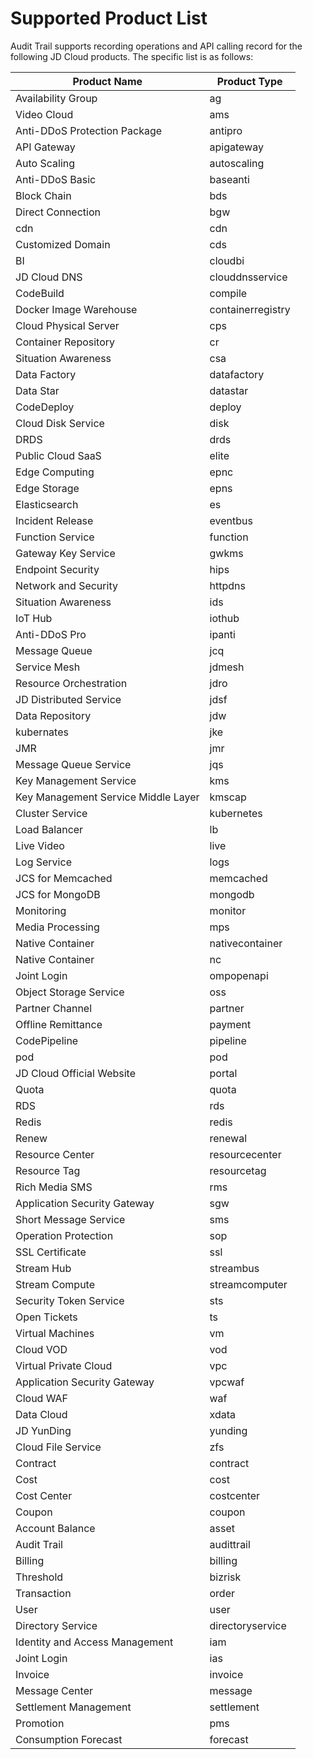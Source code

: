 # Supported Product List
Audit Trail supports recording operations and API calling record for the following JD Cloud products. The specific list is as follows:

| Product Name | Product Type         |
|----------|------------------|
| Availability Group | ag                 |
| Video Cloud    | ams              |
| Anti-DDoS Protection Package | antipro     |
| API Gateway |  apigateway    |
| Auto Scaling	| autoscaling   |
| Anti-DDoS Basic | baseanti    |
| Block Chain | bds  |
| Direct Connection	 |bgw  |
| cdn	| cdn |
| Customized Domain |	cds |
| BI |	cloudbi |
| JD Cloud DNS	| clouddnsservice |
| CodeBuild	| compile |
| Docker Image Warehouse	| containerregistry |
| Cloud Physical Server |	cps |
| Container Repository	| cr |
| Situation Awareness |	csa |
| Data Factory	| datafactory |
| Data Star	| datastar |
| CodeDeploy |	deploy |
| Cloud Disk Service	|disk |
| DRDS |	drds |
| Public Cloud SaaS |	elite |
| Edge Computing |	epnc |
| Edge Storage	| epns |
|Elasticsearch |	es |
| Incident Release |	eventbus |
| Function Service	 | function |
| Gateway Key Service	 | gwkms |
| Endpoint Security |	hips |
| Network and Security	 | httpdns |
| Situation Awareness	 | ids |
| IoT Hub |	iothub
| Anti-DDoS Pro	 | ipanti |
| Message Queue	 | jcq |
| Service Mesh	 | jdmesh |
| Resource Orchestration	 | jdro |
| JD Distributed Service	 | jdsf |
| Data Repository	 | jdw |
| kubernates	 | jke |
| JMR	 | jmr |
| Message Queue Service	 | jqs |
| Key Management Service	 | kms |
| Key Management Service Middle Layer	 | kmscap |
| Cluster Service |	kubernetes |
| Load Balancer |	lb |
| Live Video |	live |
| Log Service |	logs |
| JCS for Memcached |	memcached |
| JCS for MongoDB |	mongodb |
| Monitoring |	monitor |
| Media Processing |	mps |
| Native Container	 | nativecontainer |
| Native Container |	nc |
| Joint Login |	ompopenapi |
| Object Storage Service	 | oss |
| Partner Channel	 | partner |
| Offline Remittance	 | payment |
| CodePipeline	 | pipeline |
| pod	 | pod |
| JD Cloud Official Website |	portal |
| Quota	 | quota |
| RDS |	rds |
| Redis |	redis |
| Renew	 | renewal |
| Resource Center  | resourcecenter |
| Resource Tag	 | resourcetag |
| Rich Media SMS |	rms |
| Application Security Gateway	 | sgw |
| Short Message Service	 | sms |
| Operation Protection	 | sop |
| SSL Certificate	 | ssl |
| Stream Hub | streambus |
| Stream Compute	 | streamcomputer |
| Security Token Service	 | sts |
| Open Tickets	 | ts |
| Virtual Machines	 | vm |
| Cloud VOD	 | vod |
| Virtual Private Cloud	 | vpc |
| Application Security Gateway |	vpcwaf |
| Cloud WAF | waf |
| Data Cloud	 | xdata |
| JD YunDing |	yunding |
| Cloud File Service	 | zfs |
| Contract	 | contract |
| Cost	 | cost |
| Cost Center	 | costcenter |
| Coupon	 | coupon |
| Account Balance	 | asset  |
| Audit Trail	 | audittrail |
| Billing	 | billing |
| Threshold	 | bizrisk |
| Transaction |	order |
| User	 | user |
| Directory Service	 | directoryservice |
| Identity and Access Management	 | iam |
| Joint Login	 | ias |
| Invoice	 | invoice |
| Message Center	 | message |
| Settlement Management	 | settlement |
| Promotion	 | pms |
| Consumption Forecast	 | forecast |

